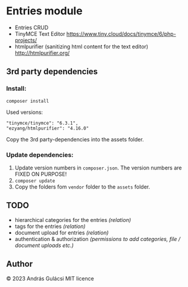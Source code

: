 # Entries module

- Entries CRUD
- TinyMCE Text Editor https://www.tiny.cloud/docs/tinymce/6/php-projects/
- htmlpurifier (sanitizing html content for the text editor) http://htmlpurifier.org/


## 3rd party dependencies

### Install: 

`composer install`

Used versions:
```
"tinymce/tinymce": "6.3.1",
"ezyang/htmlpurifier": "4.16.0"
```

Copy the 3rd party-dependencies into the assets folder.

### Update dependencies:

1. Update version numbers in `composer.json`. The version numbers are FIXED ON PURPOSE!
2. `composer update`
3. Copy the folders fom `vendor` folder to the `assets` folder.


## TODO

- hierarchical categories for the entries _(relation)_
- tags for the entries _(relation)_
- document upload for entries _(relation)_
- authentication & authorization _(permissions to add categories, file / document uploads etc.)_


## Author

&copy; 2023 András Gulácsi
MIT licence
